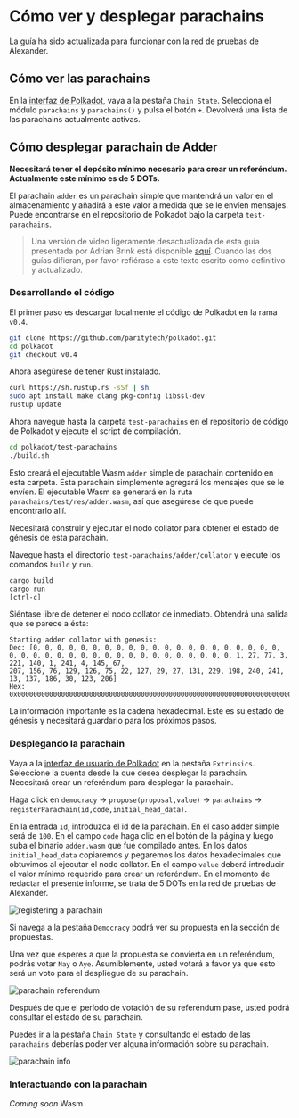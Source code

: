 # Cómo ver y desplegar parachains

La guía ha sido actualizada para funcionar con la red de pruebas de Alexander.

## Cómo ver las parachains

En la [interfaz de Polkadot](https://polkadot.js.org/apps/#/explorer), vaya a la pestaña `Chain State`. Selecciona el módulo `parachains` y `parachains()` y pulsa el botón `+`. Devolverá una lista de las parachains actualmente activas.

## Cómo desplegar parachain de Adder

**Necesitará tener el depósito mínimo necesario para crear un referéndum. Actualmente este mínimo es de 5 DOTs.**

El parachain `adder` es un parachain simple que mantendrá un valor en el almacenamiento y añadirá a este valor a medida que se le envíen mensajes. Puede encontrarse en el repositorio de Polkadot bajo la carpeta `test-parachains`.

> Una versión de video ligeramente desactualizada de esta guía presentada por Adrian Brink está disponible [aquí](https://www.youtube.com/watch?v=pDqkzvA4C0E). Cuando las dos guías difieran, por favor refiérase a este texto escrito como definitivo y actualizado.

### Desarrollando el código

El primer paso es descargar localmente el código de Polkadot en la rama `v0.4`.

```bash
git clone https://github.com/paritytech/polkadot.git
cd polkadot
git checkout v0.4
```

Ahora asegúrese de tener Rust instalado.

```bash
curl https://sh.rustup.rs -sSf | sh
sudo apt install make clang pkg-config libssl-dev
rustup update
```

Ahora navegue hasta la carpeta `test-parachains` en el repositorio de código de Polkadot y ejecute el script de compilación.

```bash
cd polkadot/test-parachains
./build.sh
```

Esto creará el ejecutable Wasm `adder` simple de parachain contenido en esta carpeta. Esta parachain simplemente agregará los mensajes que se le envíen. El ejecutable Wasm se generará en la ruta `parachains/test/res/adder.wasm`, así que asegúrese de que puede encontrarlo allí.

Necesitará construir y ejecutar el nodo collator para obtener el estado de génesis de esta parachain.

Navegue hasta el directorio `test-parachains/adder/collator` y ejecute los comandos `build` y `run`.

```bash
cargo build
cargo run
[ctrl-c]
```

Siéntase libre de detener el nodo collator de inmediato. Obtendrá una salida que se parece a ésta:

```
Starting adder collator with genesis:
Dec: [0, 0, 0, 0, 0, 0, 0, 0, 0, 0, 0, 0, 0, 0, 0, 0, 0, 0, 0, 0, 0, 0, 0, 0, 0, 0, 0, 0, 0, 0, 0, 0, 0, 0, 0, 0, 0, 0, 0, 0, 1, 27, 77, 3, 221, 140, 1, 241, 4, 145, 67,
207, 156, 76, 129, 126, 75, 22, 127, 29, 27, 131, 229, 198, 240, 241, 13, 137, 186, 30, 123, 206]
Hex: 0x00000000000000000000000000000000000000000000000000000000000000000000000000000000011b4d03dd8c01f1049143cf9c4c817e4b167f1d1b83e5c6f0f10d89ba1e7bce
```

La información importante es la cadena hexadecimal. Este es su estado de génesis y necesitará guardarlo para los próximos pasos.

### Desplegando la parachain

Vaya a la [interfaz de usuario de Polkadot](https://polkadot.js.org/apps/#/extrinsics) en la pestaña `Extrinsics`. Seleccione la cuenta desde la que desea desplegar la parachain. Necesitará crear un referéndum para desplegar la parachain.

Haga click en `democracy` -> `propose(proposal,value)` -> `parachains` -> `registerParachain(id,code,initial_head_data)`.

En la entrada `id`, introduzca el id de la parachain. En el caso adder simple será de `100`. En el campo `code` haga clic en el botón de la página y luego suba el binario `adder.wasm` que fue compilado antes. En los datos `initial_head_data` copiaremos y pegaremos los datos hexadecimales que obtuvimos al ejecutar el nodo collator. En el campo `value` deberá introducir el valor mínimo requerido para crear un referéndum. En el momento de redactar el presente informe, se trata de 5 DOTs en la red de pruebas de Alexander.

![registering a parachain](../../img/parachain/register.png)

Si navega a la pestaña `Democracy` podrá ver su propuesta en la sección de propuestas.

Una vez que esperes a que la propuesta se convierta en un referéndum, podrás votar `Nay` o `Aye`. Asumiblemente, usted votará a favor ya que esto será un voto para el despliegue de su parachain.

![parachain referendum](../../img/parachain/referendum.png)

Después de que el período de votación de su referéndum pase, usted podrá consultar el estado de su parachain.

Puedes ir a la pestaña `Chain State` y consultando el estado de las `parachains` deberías poder ver alguna información sobre su parachain.

![parachain info](../../img/parachain/info.png)

### Interactuando con la parachain

_Coming soon_
Wasm
